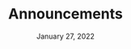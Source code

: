 ---
layout: proto/announcements
categories: [prototype, announcements]
title: Announcements
type: [sub-nav-item, prototype]
permalink: /prototype/announcements/
description: Announcements page
date: "January 27, 2022"
intro-text: Lorem ipsum dolor sit amet, consectetur adipiscing elit, sed do eiusmod temp incididunt ut labore et dolore magna aliqua. Interdum velit euismod in pellentesque. Libero justo laoreet sit amet cursus. Purus semper eget duis at tellus. Nisl vel pretium lectus quam id leo in vitae turpis. Sed risus pretium quam vulputate dignissim suspendisse in. Lacinia quis vel eros donec ac. Neque volutpat ac tincidunt vitae semper quis lectus nulla at. Odio ut enim blandit volutpat. Sed pulvinar proin gravida hendrerit.
announcements:
  - title: Announcement Heading
    date: May 30, 2022
    author: John Smith
    img: https://via.placeholder.com/150
    content: Lorem ipsum dolor sit amet, consectetur adipiscing elit, sed do eiusmod tempor incididunt ut labore et dolore magna aliqua. Ut enim ad minim veniam, quis nostrud exercitation ullamco laboris nisi ut aliquip ex ea commodo consequat.
    link: Continue Reading
  - title: Announcement Heading
    date: January 27, 2022
    author: Jena Johnson
    content: Lorem ipsum dolor sit amet, consectetur adipiscing elit, sed do eiusmod tempor incididunt ut labore et dolore magna aliqua. Dolor purus non enim praesent elementum facilisis leo vel fringilla. Purus gravida quis blandit turpis cursus in hac habitasse. Libero id faucibus nisl tincidunt eget nullam non nisi.
    link: Continue Reading
  - title: Announcement Heading
    date: October 10, 2021
    author: Scott Anderson
    img: https://via.placeholder.com/150
    content: Tellus orci ac auctor augue mauris augue. Libero enim sed faucibus turpis in. Mauris nunc congue nisi vitae suscipit tellus mauris a diam. Ultricies integer quis auctor elit sed. Volutpat maecenas volutpat blandit aliquam etiam erat.
---